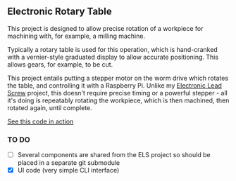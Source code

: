 ## Electronic Rotary Table
This project is designed to allow precise rotation of a
workpiece for machining with, for example, a milling
machine.

Typically a rotary table is used for this operation,
which is hand-cranked with a vernier-style graduated
display to allow accurate positioning. This allows
gears, for example, to be cut.

This project entails putting a stepper motor on the
worm drive which rotates the table, and controlling it
with a Raspberry Pi. Unlike my [Electronic Lead Screw](https://github.com/md81544/electronicLeadScrew/)
project, this doesn't require precise timing or a
powerful stepper - all it's doing is repeatably rotating
the workpiece, which is then machined, then rotated
again, until complete.

[See this code in action](https://youtu.be/4pt8MZhDIB4)

### TO DO
- [ ] Several components are shared from the ELS project so should be placed in a separate git submodule
- [X] UI code (very simple CLI interface)
